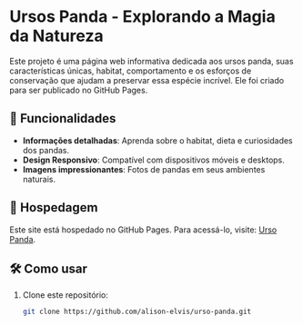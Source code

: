 # Ursos Panda - Explorando a Magia da Natureza

Este projeto é uma página web informativa dedicada aos ursos panda, suas características únicas, habitat, comportamento e os esforços de conservação que ajudam a preservar essa espécie incrível. Ele foi criado para ser publicado no GitHub Pages.

## 🌟 Funcionalidades

- **Informações detalhadas**: Aprenda sobre o habitat, dieta e curiosidades dos pandas.
- **Design Responsivo**: Compatível com dispositivos móveis e desktops.
- **Imagens impressionantes**: Fotos de pandas em seus ambientes naturais.

## 🚀 Hospedagem

Este site está hospedado no GitHub Pages. Para acessá-lo, visite: [Urso Panda](https://alison-elvis.github.io/urso-panda).

## 🛠️ Como usar

1. Clone este repositório:
   ```bash
   git clone https://github.com/alison-elvis/urso-panda.git